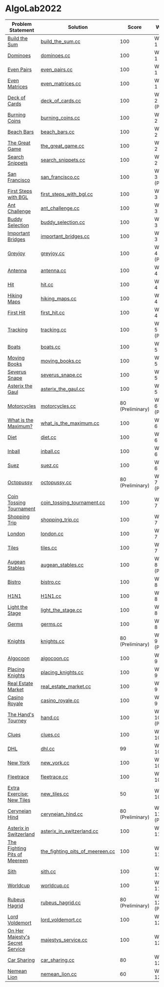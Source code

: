 # AlgoLab2022

| Problem Statement                                                                  | Solution                                                                      | Score            | Week           | Topics |
| ---------------------------------------------------------------------------------- | ----------------------------------------------------------------------------- | ---------------- | -------------- | ------ |
| [Build the Sum](statements/week01/build_the_sum.pdf)                               | [build_the_sum.cc](src/week01/build_the_sum.cc)                               | 100              | Week 1         | --     |
| [Dominoes](statements/week01/dominoes.pdf)                                         | [dominoes.cc](src/week01/dominoes.cc)                                         | 100              | Week 1         | --     |
| [Even Pairs](statements/week01/even_pairs.pdf)                                     | [even_pairs.cc](src/week01/even_pairs.cc)                                     | 100              | Week 1         | --     |
| [Even Matrices](statements/week01/even_matrices.pdf)                               | [even_matrices.cc](src/week01/even_matrices.cc)                               | 100              | Week 1         | --     |
| [Deck of Cards](statements/week02/deck_of_cards.pdf)                               | [deck_of_cards.cc](src/week02/deck_of_cards.cc)                               | 100              | Week 2 (PotW)  | --     |
| [Burning Coins](statements/week02/burning_coins.pdf)                               | [burning_coins.cc](src/week02/burning_coins.cc)                               | 100              | Week 2         | --     |
| [Beach Bars](statements/week02/beach_bars.pdf)                                     | [beach_bars.cc](src/week02/beach_bars.cc)                                     | 100              | Week 2         | --     |
| [The Great Game](statements/week02/the_great_game.pdf)                             | [the_great_game.cc](src/week02/the_great_game.cc)                             | 100              | Week 2         | --     |
| [Search Snippets](statements/week02/search_snippets.pdf)                           | [search_snippets.cc](src/week02/search_snippets.cc)                           | 100              | Week 2         | --     |
| [San Francisco](statements/week03/san_francisco.pdf)                               | [san_francisco.cc](src/week03/san_francisco.cc)                               | 100              | Week 3 (PotW)  | --     |
| [First Steps with BGL](statements/week03/first_steps_with_bgl.pdf)                 | [first_steps_with_bgl.cc](src/week03/first_steps_with_bgl.cc)                 | 100              | Week 3         | --     |
| [Ant Challenge](statements/week03/ant_challenge.pdf)                               | [ant_challenge.cc](src/week03/ant_challenge.cc)                               | 100              | Week 3         | --     |
| [Buddy Selection](statements/week03/buddy_selection.pdf)                           | [buddy_selection.cc](src/week03/buddy_selection.cc)                           | 100              | Week 3         | --     |
| [Important Bridges](statements/week03/important_bridges.pdf)                       | [important_bridges.cc](src/week03/important_bridges.cc)                       | 100              | Week 3         | --     |
| [Greyjoy](statements/week04/greyjoy.pdf)                                           | [greyjoy.cc](src/week04/greyjoy.cc)                                           | 100              | Week 4 (PotW)  | --     |
| [Antenna](statements/week04/antenna.pdf)                                           | [antenna.cc](src/week04/antenna.cc)                                           | 100              | Week 4         | --     |
| [Hit](statements/week04/hit.pdf)                                                   | [hit.cc](src/week04/hit.cc)                                                   | 100              | Week 4         | --     |
| [Hiking Maps](statements/week04/antenna.pdf)                                       | [hiking_maps.cc](src/week04/hiking_maps.cc)                                   | 100              | Week 4         | --     |
| [First Hit](statements/week04/first_hit.pdf)                                       | [first_hit.cc](src/week04/first_hit.cc)                                       | 100              | Week 4         | --     |
| [Tracking](statements/week05/tracking.pdf)                                         | [tracking.cc](src/week05/tracking.cc)                                         | 100              | Week 5 (PotW)  | --     |
| [Boats](statements/week05/boats.pdf)                                               | [boats.cc](src/week05/boats.cc)                                               | 100              | Week 5         | --     |
| [Moving Books](statements/week05/moving_books.pdf)                                 | [moving_books.cc](src/week05/moving_books.cc)                                 | 100              | Week 5         | --     |
| [Severus Snape](statements/week05/severus_snape.pdf)                               | [severus_snape.cc](src/week05/severus_snape.cc)                               | 100              | Week 5         | --     |
| [Asterix the Gaul](statements/week05/asterix_the_gaul.pdf)                         | [asterix_the_gaul.cc](src/week05/asterix_the_gaul.cc)                         | 100              | Week 5         | --     |
| [Motorcycles](statements/week06/motorcycles.pdf)                                   | [motorcycles.cc](src/week06/motorcycles.cc)                                   | 80 (Preliminary) | Week 6 (PotW)  | --     |
| [What is the Maximum?](statements/week06/what_is_the_maximum.pdf)                  | [what_is_the_maximum.cc](src/week06/what_is_the_maximum.cc)                   | 100              | Week 6         | --     |
| [Diet](statements/week06/diet.pdf)                                                 | [diet.cc](src/week06/diet.cc)                                                 | 100              | Week 6         | --     |
| [Inball](statements/week06/inball.pdf)                                             | [inball.cc](src/week06/inball.cc)                                             | 100              | Week 6         | --     |
| [Suez](statements/week06/suez.pdf)                                                 | [suez.cc](src/week06/suez.cc)                                                 | 100              | Week 6         | --     |
| [Octopussy](statements/week07/octopussy.pdf)                                       | [octopussy.cc](src/week07/octopussy.cc)                                       | 80 (Preliminary) | Week 7 (PotW)  | --     |
| [Coin Tossing Tournament](statements/week07/coin_tossing_tournament.pdf)           | [coin_tossing_tournament.cc](src/week07/coin_tossing_tournament.cc)           | 100              | Week 7         | --     |
| [Shopping Trip](statements/week07/shopping_trip.pdf)                               | [shopping_trip.cc](src/week07/shopping_trip.cc)                               | 100              | Week 7         | --     |
| [London](statements/week07/london.pdf)                                             | [london.cc](src/week07/london.cc)                                             | 100              | Week 7         | --     |
| [Tiles](statements/week07/tiles.pdf)                                               | [tiles.cc](src/week07/tiles.cc)                                               | 100              | Week 7         | --     |
| [Augean Stables](statements/week08/augean_stables.pdf)                             | [augean_stables.cc](src/week08/augean_stables.cc)                             | 100              | Week 8 (PotW)  | --     |
| [Bistro](statements/week08/bistro.pdf)                                             | [bistro.cc](src/week08/bistro.cc)                                             | 100              | Week 8         | --     |
| [H1N1](statements/week08/H1N1.pdf)                                                 | [H1N1.cc](src/week08/H1N1.cc)                                                 | 100              | Week 8         | --     |
| [Light the Stage](statements/week08/light_the_stage.pdf)                           | [light_the_stage.cc](src/week08/light_the_stage.cc)                           | 100              | Week 8         | --     |
| [Germs](statements/week08/germs.pdf)                                               | [germs.cc](src/week08/germs.cc)                                               | 100              | Week 8         | --     |
| [Knights](statements/week09/knights.pdf)                                           | [knights.cc](src/week09/knights.cc)                                           | 80 (Preliminary) | Week 9 (PotW)  | --     |
| [Algocoon](statements/week09/algocoon.pdf)                                         | [algocoon.cc](src/week09/algocoon.cc)                                         | 100              | Week 9         | --     |
| [Placing Knights](statements/week09/placing_knights.pdf)                           | [placing_knights.cc](src/week09/placing_knights.cc)                           | 100              | Week 9         | --     |
| [Real Estate Market](statements/week09/real_estate_market.pdf)                     | [real_estate_market.cc](src/week09/real_estate_market.cc)                     | 100              | Week 9         | --     |
| [Casino Royale](statements/week09/casino_royale.pdf)                               | [casino_royale.cc](src/week09/casino_royale.cc)                               | 100              | Week 9         | --     |
| [The Hand's Tourney](statements/week10/hand.pdf)                                   | [hand.cc](src/week10/hand.cc)                                                 | 100              | Week 10 (PotW) | --     |
| [Clues](statements/week10/clues.pdf)                                               | [clues.cc](src/week10/clues.cc)                                               | 100              | Week 10        | --     |
| [DHL](statements/week10/dhl.pdf)                                                   | [dhl.cc](src/week10/dhl.cc)                                                   | 99               | Week 10        | --     |
| [New York](statements/week10/new_york.pdf)                                         | [new_york.cc](src/week10/new_york.cc)                                         | 100              | Week 10        | --     |
| [Fleetrace](statements/week10/fleetrace.pdf)                                       | [fleetrace.cc](src/week10/fleetrace.cc)                                       | 100              | Week 10        | --     |
| [Extra Exercise: New Tiles](statements/week10/new_tiles.pdf)                       | [new_tiles.cc](src/week10/new_tiles.cc)                                       | 50               | Week 10        | --     |
| [Ceryneian Hind](statements/week11/ceryneian_hind.pdf)                             | [ceryneian_hind.cc](src/week11/ceryneian_hind.cc)                             | 80 (Preliminary) | Week 11 (PotW) | --     |
| [Asterix in Switzerland](statements/week11/asterix_in_switzerland.pdf)             | [asterix_in_switzerland.cc](src/week11/asterix_in_switzerland.cc)             | 100              | Week 11        | --     |
| [The Fighting Pits of Meereen](statements/week11/the_fighting_pits_of_meereen.pdf) | [the_fighting_pits_of_meereen.cc](src/week11/the_fighting_pits_of_meereen.cc) | 100              | Week 11        | --     |
| [Sith](statements/week11/sith.pdf)                                                 | [sith.cc](src/week11/sith.cc)                                                 | 100              | Week 11        | --     |
| [Worldcup](statements/week11/worldcup.pdf)                                         | [worldcup.cc](src/week11/worldcup.cc)                                         | 100              | Week 11        | --     |
| [Rubeus Hagrid](statements/week12/rubeus_hagrid.pdf)                               | [rubeus_hagrid.cc](src/week12/rubeus_hagrid.cc)                               | 80 (Preliminary) | Week 12 (PotW) | --     |
| [Lord Voldemort](statements/week12/lord_voldemort.pdf)                             | [lord_voldemort.cc](src/week12/lord_voldemort.cc)                             | 100              | Week 12        | --     |
| [On Her Majesty's Secret Service](statements/week12/majestys_service.pdf)          | [majestys_service.cc](src/week12/majestys_service.cc)                         | 100              | Week 12        | --     |
| [Car Sharing](statements/week12/car_sharing.pdf)                                   | [car_sharing.cc](src/week12/car_sharing.cc)                                   | 80               | Week 12        | --     |
| [Nemean Lion](statements/week12/nemean_lion.pdf)                                   | [nemean_lion.cc](src/week12/nemean_lion.cc)                                   | 60               | Week 12        | --     |
